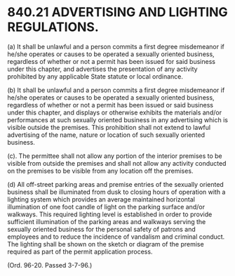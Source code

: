 840.21 ADVERTISING AND LIGHTING REGULATIONS.
============================================

​(a) It shall be unlawful and a person commits a first degree
misdemeanor if he/she operates or causes to be operated a sexually
oriented business, regardless of whether or not a permit has been issued
for said business under this chapter, and advertises the presentation of
any activity prohibited by any applicable State statute or local
ordinance.

​(b) It shall be unlawful and a person commits a first degree
misdemeanor if he/she operates or causes to be operated a sexually
oriented business, regardless of whether or not a permit has been issued
or said business under this chapter, and displays or otherwise exhibits
the materials and/or performances at such sexually oriented business in
any advertising which is visible outside the premises. This prohibition
shall not extend to lawful advertising of the name, nature or location
of such sexually oriented business.

(c). The permittee shall not allow any portion of the interior premises
to be visible from outside the premises and shall not allow any activity
conducted on the premises to be visible from any location off the
premises.

​(d) All off-street parking areas and premise entries of the sexually
oriented business shall be illuminated from dusk to closing hours of
operation with a lighting system which provides an average maintained
horizontal illumination of one foot candle of light on the parking
surface and/or walkways. This required lighting level is established in
order to provide sufficient illumination of the parking areas and
walkways serving the sexually oriented business for the personal safety
of patrons and employees and to reduce the incidence of vandalism and
criminal conduct. The lighting shall be shown on the sketch or diagram
of the premise required as part of the permit application process.

(Ord. 96-20. Passed 3-7-96.)
